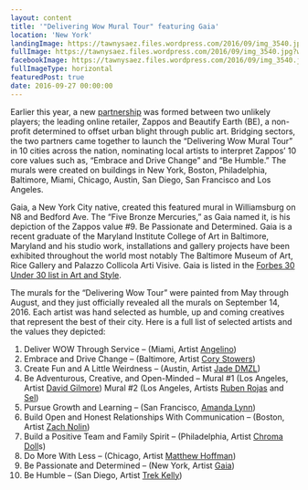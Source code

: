 ```yaml
---
layout: content
title: '"Delivering Wow Mural Tour" featuring Gaia'
location: 'New York'
landingImage: https://tawnysaez.files.wordpress.com/2016/09/img_3540.jpg?w=500&h=500&crop=1
fullImage: https://tawnysaez.files.wordpress.com/2016/09/img_3540.jpg?w=1000
facebookImage: https://tawnysaez.files.wordpress.com/2016/09/img_3540.jpg?w=1200&h=630&crop=1
fullImageType: horizontal
featuredPost: true
date: 2016-09-27 00:00:00
---
```

Earlier this year, a new <a href="http://www.businesswire.com/news/home/20160915005600/en/Non-Profit-Beautify-Earth-Zappos.com-Team-10-city-Mural" target="_blank">partnership</a> was formed between two unlikely players; the leading online retailer, Zappos and Beautify Earth (BE), a non-profit determined to offset urban blight through public art. Bridging sectors, the two partners came together to launch the “Delivering Wow Mural Tour” in 10 cities across the nation, nominating local artists to interpret Zappos’ 10 core values such as, “Embrace and Drive Change” and “Be Humble.” The murals were created on buildings in New York, Boston, Philadelphia, Baltimore, Miami, Chicago, Austin, San Diego, San Francisco and Los Angeles.

Gaia, a New York City native, created this featured mural in Williamsburg on N8 and Bedford Ave. The “Five Bronze Mercuries,” as Gaia named it, is his depiction of the Zappos value #9. Be Passionate and Determined. Gaia is a recent graduate of the Maryland Institute College of Art in Baltimore, Maryland and his studio work, installations and gallery projects have been exhibited throughout the world most notably The Baltimore Museum of Art, Rice Gallery and Palazzo Collicola Arti Visive. Gaia is listed in the <a href="http://www.forbes.com/pictures/mkl45ehmdj/gaia-26/" target="_blank">Forbes 30 Under 30 list in Art and Style</a>.

The murals for the “Delivering Wow Tour” were painted from May through August, and they just officially revealed all the murals on September 14, 2016. Each artist was hand selected as humble, up and coming creatives that represent the best of their city. Here is a full list of selected artists and the values they depicted:

1. Deliver WOW Through Service – (Miami, Artist <a href="https://www.instagram.com/angelinostyle/" target="_blank">Angelino</a>)
2. Embrace and Drive Change – (Baltimore, Artist <a href="https://www.instagram.com/rockcreeklee/" target="_blank">Cory Stowers</a>)
3. Create Fun and A Little Weirdness – (Austin, Artist <a href="https://www.instagram.com/thedmzl/" target="_blank">Jade DMZL</a>)
4. Be Adventurous, Creative, and Open-Minded – Mural #1 (Los Angeles, Artist <a href="https://www.instagram.com/davidgilmore/" target="_blank">David Gilmore</a>) Mural #2 (Los Angeles, Artists <a href="http://www.rubenrojas.com/" target="_blank">Ruben Rojas</a> and <a href="http://www.punkrockzen.com/" target="_blank">Sel</a>)
5. Pursue Growth and Learning – (San Francisco, <a href="https://www.instagram.com/alynnpaint/" target="_blank">Amanda Lynn</a>)
6. Build Open and Honest Relationships With Communication – (Boston, Artist <a href="https://www.instagram.com/zacharynolin/" target="_blank">Zach Nolin</a>)
7. Build a Positive Team and Family Spirit – (Philadelphia, Artist <a href="https://www.instagram.com/chromadolls/" target="_blank">Chroma Doll</a>s)
8. Do More With Less – (Chicago, Artist <a href="https://www.instagram.com/heyitsmatthew/" target="_blank">Matthew Hoffman</a>)
9. Be Passionate and Determined – (New York, Artist <a href="https://www.instagram.com/gaiastreetart/" target="_blank">Gaia</a>)
10. Be Humble – (San Diego, Artist <a href="https://www.instagram.com/trekthunderkelly/" target="_blank">Trek Kelly</a>)
